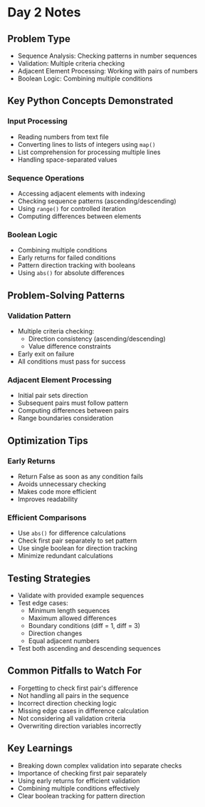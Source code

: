 # Day 2 Notes

## Problem Type
- Sequence Analysis: Checking patterns in number sequences
- Validation: Multiple criteria checking
- Adjacent Element Processing: Working with pairs of numbers
- Boolean Logic: Combining multiple conditions

## Key Python Concepts Demonstrated

### Input Processing
- Reading numbers from text file
- Converting lines to lists of integers using `map()`
- List comprehension for processing multiple lines
- Handling space-separated values

### Sequence Operations
- Accessing adjacent elements with indexing
- Checking sequence patterns (ascending/descending)
- Using `range()` for controlled iteration
- Computing differences between elements

### Boolean Logic
- Combining multiple conditions
- Early returns for failed conditions
- Pattern direction tracking with booleans
- Using `abs()` for absolute differences

## Problem-Solving Patterns

### Validation Pattern
- Multiple criteria checking:
  - Direction consistency (ascending/descending)
  - Value difference constraints
- Early exit on failure
- All conditions must pass for success

### Adjacent Element Processing
- Initial pair sets direction
- Subsequent pairs must follow pattern
- Computing differences between pairs
- Range boundaries consideration

## Optimization Tips

### Early Returns
- Return False as soon as any condition fails
- Avoids unnecessary checking
- Makes code more efficient
- Improves readability

### Efficient Comparisons
- Use `abs()` for difference calculations
- Check first pair separately to set pattern
- Use single boolean for direction tracking
- Minimize redundant calculations

## Testing Strategies
- Validate with provided example sequences
- Test edge cases:
  - Minimum length sequences
  - Maximum allowed differences
  - Boundary conditions (diff = 1, diff = 3)
  - Direction changes
  - Equal adjacent numbers
- Test both ascending and descending sequences

## Common Pitfalls to Watch For
- Forgetting to check first pair's difference
- Not handling all pairs in the sequence
- Incorrect direction checking logic
- Missing edge cases in difference calculation
- Not considering all validation criteria
- Overwriting direction variables incorrectly

## Key Learnings
- Breaking down complex validation into separate checks
- Importance of checking first pair separately
- Using early returns for efficient validation
- Combining multiple conditions effectively
- Clear boolean tracking for pattern direction